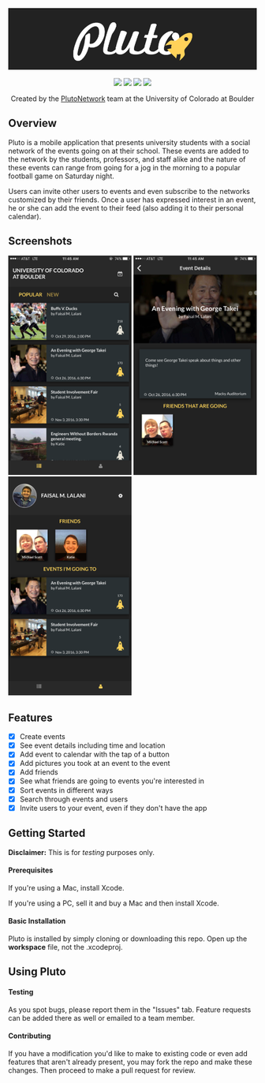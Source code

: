 <img src="https://github.com/PlutoNetwork/Pluto-iOS/blob/master/Pluto/Assets.xcassets/pluto-logo-black.imageset/pluto-logo-black.png">

<p align="center">
<img src="https://img.shields.io/badge/version-0.6-brightgreen.svg">
<img src="https://img.shields.io/badge/platform-iOS-blue.svg">
<img src="https://img.shields.io/badge/release-no-red.svg">
<img src="https://img.shields.io/badge/license-GNU%20AGPLv3-yellow.svg">
</p>

<p align="center">Created by the <a href="https://github.com/orgs/PlutoNetwork/people">PlutoNetwork</a> team at the University of Colorado at Boulder</p>

## Overview

Pluto is a mobile application that presents university students with a social network of the events going on at their school. These events are added to the network by the students, professors, and staff alike and the nature of these events can range from going for a jog in the morning to a popular football game on Saturday night.

Users can invite other users to events and even subscribe to the networks customized by their friends. Once a user has expressed interest in an event, he or she can add the event to their feed (also adding it to their personal calendar).

## Screenshots

<img src="https://github.com/PlutoNetwork/Pluto-iOS/blob/master/Pluto/Assets.xcassets/screenshot1.imageset/pluto1.PNG" width="250">
<img src="https://github.com/PlutoNetwork/Pluto-iOS/blob/master/Pluto/Assets.xcassets/screenshot2.imageset/pluto2.PNG" width="250">
<img src="https://github.com/PlutoNetwork/Pluto-iOS/blob/master/Pluto/Assets.xcassets/screenshot3.imageset/pluto3.PNG" width="250">

## Features

- [x] Create events
- [x] See event details including time and location
- [x] Add event to calendar with the tap of a button
- [x] Add pictures you took at an event to the event
- [x] Add friends
- [x] See what friends are going to events you're interested in
- [x] Sort events in different ways
- [x] Search through events and users
- [x] Invite users to your event, even if they don't have the app

## Getting Started

__Disclaimer:__ This is for _testing_ purposes only.

#### Prerequisites

If you're using a Mac, install Xcode.
  
If you're using a PC, sell it and buy a Mac and then install Xcode.

#### Basic Installation

Pluto is installed by simply cloning or downloading this repo. Open up the **workspace** file, not the .xcodeproj.

## Using Pluto

#### Testing

As you spot bugs, please report them in the "Issues" tab. Feature requests can be added there as well or emailed to a team member.

#### Contributing

If you have a modification you'd like to make to existing code or even add features that aren't already present, you may fork the repo and make these changes. Then proceed to make a pull request for review.
